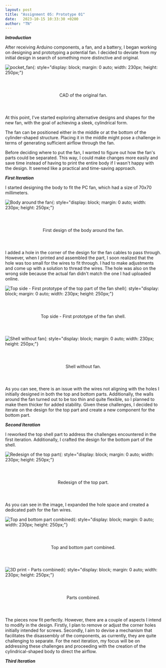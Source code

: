 ```yaml
---
layout: post
title: "Assignment 05: Prototype 01"
date:   2023-10-15 10:33:30 +0200
author: "TN"
---
```


***Introduction***

After receiving Arduino components, a fan, and a battery, I began working on designing and prototyping a potential fan. I decided to deviate from my initial design in search of something more distinctive and original.

![pocket_fan](https://github.com/thomasnguy3n/ADA525/assets/142970936/1ab0baad-05bb-4ce5-b140-65006546bd8f){: style="display: block; margin: 0 auto; width: 230px; height: 250px;"}

<div style="display: flex; justify-content: center; align-items: center; height: 100px;">
  <p>CAD of the original fan.</p>
</div>

At this point, I've started exploring alternative designs and shapes for the new fan, with the goal of achieving a sleek, cylindrical form. 

The fan can be positioned either in the middle or at the bottom of the cylinder-shaped structure. Placing it in the middle might pose a challenge in terms of generating sufficient airflow through the fan.

Before deciding where to put the fan, I wanted to figure out how the fan's parts could be separated. This way, I could make changes more easily and save time instead of having to print the entire body if I wasn't happy with the design. It seemed like a practical and time-saving approach.

***First Iteration***

I started designing the body to fit the PC fan, which had a size of 70x70 millimeters.

![Body around the fan](https://github.com/thomasnguy3n/ADA525/assets/142970936/234cae1c-b64e-415e-8a3a-5fe5b98dd7f5){: style="display: block; margin: 0 auto; width: 230px; height: 250px;"}

<div style="display: flex; justify-content: center; align-items: center; height: 100px;">
  <p>First design of the body around the fan.</p>
</div>

I added a hole in the corner of the design for the fan cables to pass through. However, when I printed and assembled the part, I soon realized that the hole was too small for the wires to fit through. I had to make adjustments and come up with a solution to thread the wires. The hole was also on the wrong side because the actual fan didn't match the one I had uploaded online.

![Top side - First prototype of the top part of the fan shell](https://github.com/thomasnguy3n/ADA525/assets/142970936/458f21f7-e16c-43bc-916e-308fac8b09d7){: style="display: block; margin: 0 auto; width: 230px; height: 250px;"}

<div style="display: flex; justify-content: center; align-items: center; height: 100px;">
  <p>Top side - First prototype of the fan shell.</p>
</div>

![Shell without fan](https://github.com/thomasnguy3n/ADA525/assets/142970936/74bb3e90-53fd-4ebd-ba68-950b212f3a18){: style="display: block; margin: 0 auto; width: 230px; height: 250px;"}

<div style="display: flex; justify-content: center; align-items: center; height: 100px;">
  <p>Shell without fan.</p>
</div>

As you can see, there is an issue with the wires not aligning with the holes I initially designed in both the top and bottom parts. Additionally, the walls around the fan turned out to be too thin and quite flexible, so I planned to make them thicker for added stability. Given these challenges, I decided to iterate on the design for the top part and create a new component for the bottom part.

***Second Iteration***

I reworked the top shell part to address the challenges encountered in the first iteration. Additionally, I crafted the design for the bottom part of the shell.

![Redesign of the top part](https://github.com/thomasnguy3n/ADA525/assets/142970936/b301c58a-8d76-4d91-b13b-5cc877b83663){: style="display: block; margin: 0 auto; width: 230px; height: 250px;"}

<div style="display: flex; justify-content: center; align-items: center; height: 100px;">
  <p>Redesign of the top part.</p>
</div>

As you can see in the image, I expanded the hole space and created a dedicated path for the fan wires.

![Top and bottom part combined](https://github.com/thomasnguy3n/ADA525/assets/142970936/fcb229a9-fcee-40ef-8da0-49717acdab9a){: style="display: block; margin: 0 auto; width: 230px; height: 250px;"}

<div style="display: flex; justify-content: center; align-items: center; height: 100px;">
  <p>Top and bottom part combined.</p>
</div>

![3D print - Parts combined](https://github.com/thomasnguy3n/ADA525/assets/142970936/ae26fde6-16a8-4cea-b056-4cc9d6679602){: style="display: block; margin: 0 auto; width: 230px; height: 250px;"}

<div style="display: flex; justify-content: center; align-items: center; height: 100px;">
  <p>Parts combined.</p>
</div>

The pieces now fit perfectly. However, there are a couple of aspects I intend to modify in the design. Firstly, I plan to remove or adjust the corner holes initially intended for screws. Secondly, I aim to devise a mechanism that facilitates the disassembly of the components, as currently, they are quite challenging to separate. For the next iteration, my focus will be on addressing these challenges and proceeding with the creation of the cylindrical-shaped body to direct the airflow.

***Third Iteration***

